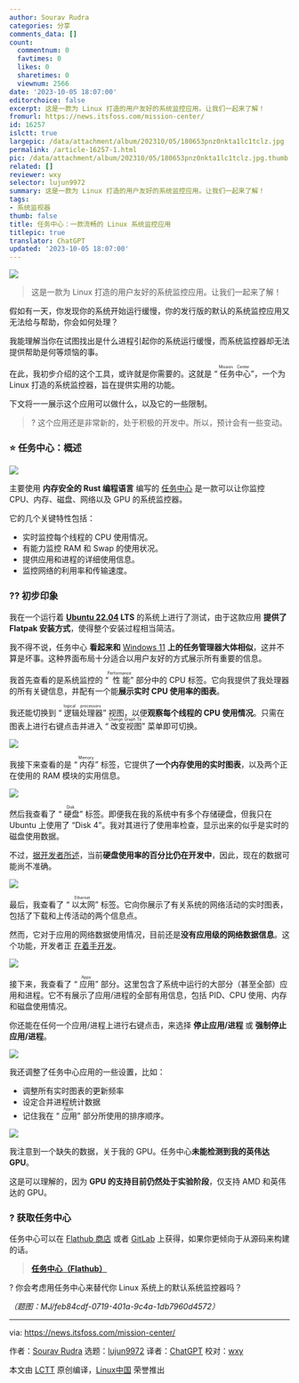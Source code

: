 ```yaml
---
author: Sourav Rudra
categories: 分享
comments_data: []
count:
  commentnum: 0
  favtimes: 0
  likes: 0
  sharetimes: 0
  viewnum: 2566
date: '2023-10-05 18:07:00'
editorchoice: false
excerpt: 这是一款为 Linux 打造的用户友好的系统监控应用。让我们一起来了解！
fromurl: https://news.itsfoss.com/mission-center/
id: 16257
islctt: true
largepic: /data/attachment/album/202310/05/180653pnz0nkta1lc1tclz.jpg
permalink: /article-16257-1.html
pic: /data/attachment/album/202310/05/180653pnz0nkta1lc1tclz.jpg.thumb.jpg
related: []
reviewer: wxy
selector: lujun9972
summary: 这是一款为 Linux 打造的用户友好的系统监控应用。让我们一起来了解！
tags:
- 系统监视器
thumb: false
title: 任务中心：一款流畅的 Linux 系统监控应用
titlepic: true
translator: ChatGPT
updated: '2023-10-05 18:07:00'
---
```


![](/data/attachment/album/202310/05/180653pnz0nkta1lc1tclz.jpg)



> 
> 这是一款为 Linux 打造的用户友好的系统监控应用。让我们一起来了解！
> 
> 
> 


假如有一天，你发现你的系统开始运行缓慢，你的发行版的默认的系统监控应用又无法给与帮助，你会如何处理？


我能理解当你在试图找出是什么进程引起你的系统运行缓慢，而系统监控器却无法提供帮助是何等烦恼的事。


在此，我初步介绍的这个工具，或许就是你需要的。这就是 “<ruby> 任务中心 <rt>  Mission Center </rt></ruby>”，一个为 Linux 打造的系统监控器，旨在提供实用的功能。


下文将一一展示这个应用可以做什么，以及它的一些限制。



> 
> ? 这个应用还是非常新的，处于积极的开发中。所以，预计会有一些变动。
> 
> 
> 


### ⭐ 任务中心：概述


![](/data/attachment/album/202310/05/180716w3mmg6hma9i646tl.png)


主要使用 **内存安全的 Rust 编程语言** 编写的 [任务中心](https://missioncenter.io/) 是一款可以让你监控 CPU、内存、磁盘、网络以及 GPU 的系统监控器。


它的几个关键特性包括：


* 实时监控每个线程的 CPU 使用情况。
* 有能力监控 RAM 和 Swap 的使用状况。
* 提供应用和进程的详细使用信息。
* 监控网络的利用率和传输速度。


### ?‍? 初步印象


我在一个运行着 **[Ubuntu 22.04](https://news.itsfoss.com/ubuntu-22-04-release/) LTS** 的系统上进行了测试，由于这款应用 **提供了 Flatpak 安装方式**，使得整个安装过程相当简洁。


我不得不说，任务中心 **看起来和** [Windows 11](https://www.microsoft.com/en-us/windows?wa=wsignin1.0) **上的任务管理器大体相似**，这并不算是坏事。这种界面布局十分适合以用户友好的方式展示所有重要的信息。


我首先查看的是系统监控的 “<ruby> 性能 <rt>  Performance </rt></ruby>” 部分中的 CPU 标签。它向我提供了我处理器的所有关键信息，并配有一个能**展示实时 CPU 使用率的图表**。


我还能切换到 “<ruby> 逻辑处理器 <rt>  logical processors </rt></ruby>” 视图，以便**观察每个线程的 CPU 使用情况**。只需在图表上进行右键点击并进入 “<ruby> 改变视图 <rt>  Change Graph To </rt></ruby>” 菜单即可切换。


![](/data/attachment/album/202310/05/180716ch91x5r1zfzht1d1.png)


我接下来查看的是 “<ruby> 内存 <rt>  Memory </rt></ruby>” 标签，它提供了**一个内存使用的实时图表**，以及两个正在使用的 RAM 模块的实用信息。


![](/data/attachment/album/202310/05/180717fk5q99rkrddesinh.png)


然后我查看了 “<ruby> 硬盘 <rt>  Disk </rt></ruby>” 标签。即便我在我的系统中有多个存储硬盘，但我只在 Ubuntu 上使用了 “Disk 4”。我对其进行了使用率检查，显示出来的似乎是实时的磁盘使用数据。


不过，[据开发者所述](https://gitlab.com/mission-center-devs/mission-center/-/issues/2)，当前**硬盘使用率的百分比仍在开发中**，因此，现在的数据可能尚不准确。


![](/data/attachment/album/202310/05/180718mkdq2w1uuqbxqel7.png)


最后，我查看了 “<ruby> 以太网 <rt>  Ethernet </rt></ruby>” 标签。它向你展示了有关系统的网络活动的实时图表，包括了下载和上传活动的两个信息点。


然而，它对于应用的网络数据使用情况，目前还是**没有应用级的网络数据信息**。这个功能，开发者正 [在着手开发](https://gitlab.com/mission-center-devs/mission-center/-/issues/3)。


![](/data/attachment/album/202310/05/180719d06hje422wf2jff8.png)


接下来，我查看了 “<ruby> 应用 <rt>  Apps </rt></ruby>” 部分。这里包含了系统中运行的大部分（甚至全部）应用和进程。它不有展示了应用/进程的全部有用信息，包括 PID、CPU 使用、内存和磁盘使用情况。


你还能在任何一个应用/进程上进行右键点击，来选择 **停止应用/进程** 或 **强制停止应用/进程**。


![](/data/attachment/album/202310/05/180719sl9nyj999djdn8za.png)


我还调整了任务中心应用的一些设置，比如：


* 调整所有实时图表的更新频率
* 设定合并进程统计数据
* 记住我在 “<ruby> 应用 <rt>  Apps </rt></ruby>” 部分所使用的排序顺序。


![](/data/attachment/album/202310/05/180724fmvxn4d0gq4ds3qd.png)


我注意到一个缺失的数据，关于我的 GPU。任务中心**未能检测到我的英伟达 GPU**。


这是可以理解的，因为 **GPU 的支持目前仍然处于实验阶段**，仅支持 AMD 和英伟达的 GPU。


### ? 获取任务中心


任务中心可以在 [Flathub 商店](https://flathub.org/apps/io.missioncenter.MissionCenter) 或者 [GitLab](https://gitlab.com/mission-center-devs/mission-center) 上获得，如果你更倾向于从源码来构建的话。



> 
> **[任务中心（Flathub）](https://flathub.org/apps/io.missioncenter.MissionCenter)**
> 
> 
> 


? 你会考虑用任务中心来替代你 Linux 系统上的默认系统监控器吗？


*（题图：MJ/feb84cdf-0719-401a-9c4a-1db7960d4572）*




---


via: <https://news.itsfoss.com/mission-center/>


作者：[Sourav Rudra](https://news.itsfoss.com/author/sourav/) 选题：[lujun9972](https://github.com/lujun9972) 译者：[ChatGPT](https://linux.cn/lctt/ChatGPT) 校对：[wxy](https://github.com/wxy)


本文由 [LCTT](https://github.com/LCTT/TranslateProject) 原创编译，[Linux中国](https://linux.cn/) 荣誉推出
